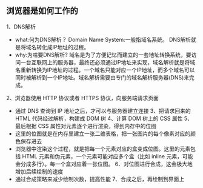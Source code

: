 ## 浏览器是如何工作的
1、DNS解析
* what:何为DNS解析？
Domain Name System:一般指域名系统。
DNS解析就是将域名转化成IP地址的过程。
* why:为啥要DNS解析?
域名是为了方便记忆而建立的一套地址转换系统，要访问一台互联网上的服务器，最终还必须通过IP地址来实现，域名解析就是将域名重新转换为IP地址的过程。一个域名只能对应一个IP地址，而多个域名可以同时被解析到一个IP地址。域名解析需要由专门的域名解析服务器(DNS)来完成。

2、浏览器使用 HTTP 协议或者 HTTPS 协议，向服务端请求页面
* 通过 DNS 查询到 IP 地址之后，才可以与服务器建立连接
3、把请求回来的 HTML 代码经过解析，构建成 DOM 树
4、计算 DOM 树上的 CSS 属性
5、最后根据 CSS 属性对元素逐个进行渲染，得到内存中的位图
* 这里的位图就是在内存里建立一张二维表格，把一张图片的每个像素对应的颜色保存进去
* 浏览器中渲染这个过程，就是把每一个元素对应的盒变成位图。这里的元素包括 HTML 元素和伪元素，一个元素可能对应多个盒（比如 inline 元素，可能会分成多行）。每一个盒对应着一张位图。
6、对位图进行合成，这会极大地增加后续绘制的速度
* 通过合成策略来减少绘制次数，提高性能
7、合成之后，再绘制到界面上